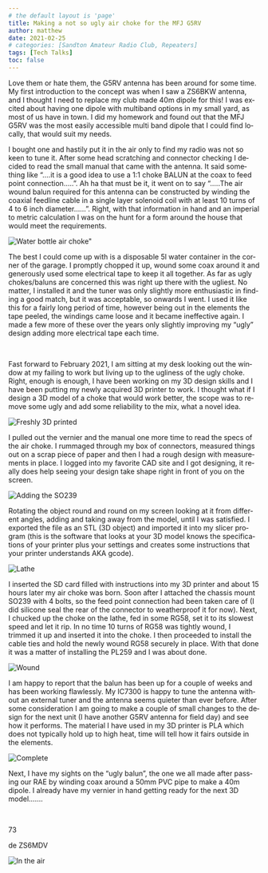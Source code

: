 ```yaml
---
# the default layout is 'page'
title: Making a not so ugly air choke for the MFJ G5RV
author: matthew
date: 2021-02-25
# categories: [Sandton Amateur Radio Club, Repeaters]
tags: [Tech Talks]
toc: false
---
```


<p><span><span><span><span lang="EN"><span>Love them or hate them, the G5RV antenna has been around for some time. My first introduction to the concept was when I saw a ZS6BKW antenna, and I thought I need to replace my club made 40m dipole for this! I was excited about having one dipole with multiband options in my small yard, as most of us have in town. I did my homework and found out that the MFJ G5RV was the most easily accessible multi band dipole that I could find locally, that would suit my needs.</span></span></span></span></span></p>

<p><span><span><span><span lang="EN"><span>I bought one and hastily put it in the air only to find my radio was not so keen to tune it. After some head scratching and connector checking I decided to read the small manual that came with the antenna. It said something like “....it is a good idea to use a 1:1 choke BALUN at the coax to feed point connection…..”. Ah ha that must be it, it went on to say “.....The air wound balun required for this antenna can be constructed by winding the coaxial feedline cable in a single layer solenoid coil with at least 10 turns of 4 to 6 inch diameter……”. Right, with that information in hand and an imperial to metric calculation I was on the hunt for a form around the house that would meet the requirements.</span></span></span></span></span></p>

![Water bottle air choke"](/assets/techtalks/20210223_174250_0.jpg)


<p><span><span><span><span lang="EN"><span>The best I could come up with is a disposable 5l water container in the corner of the garage. I promptly chopped it up, wound some coax around it and generously used some electrical tape to keep it all together. As far as ugly chokes/baluns are concerned this was right up there with the ugliest. No matter, I installed it and the tuner was only slightly more enthusiastic in finding a good match, but it was acceptable, so onwards I went. I used it like this for a fairly long period of time, however being out in the elements the tape peeled, the windings came loose and it became ineffective again. I made a few more of these over the years only slightly improving my “ugly” design adding more electrical tape each time.</span></span></span></span></span></p>

<p>&nbsp;</p>

<p><span><span><span><span lang="EN"><span>Fast forward to February 2021, I am sitting at my desk looking out the window at my failing to work but living up to the ugliness of the ugly choke. Right, enough is enough, I have been working on my 3D design skills and I have been putting my newly acquired 3D printer to work. I thought what if I design a 3D model of a choke that would work better, the scope was to remove some ugly and add some reliability to the mix, what a novel idea.</span></span></span></span></span></p>

![Freshly 3D printed](/assets/techtalks/20210215_083522.jpg)
 

<p><span><span><span><span lang="EN"><span>I pulled out the vernier and the manual one more time to read the specs of the air choke. I rummaged through my box of connectors, measured things out on a scrap piece of paper and then I had a rough design with measurements in place. I logged into my favorite CAD site and I got designing, it really does help seeing your design take shape right in front of you on the screen.</span></span></span></span></span></p>

![Adding the SO239](/assets/techtalks/20210215_085148.jpg)

<p><span><span><span><span lang="EN"><span>Rotating the object round and round on my screen looking at it from different angles, adding and taking away from the model, until I was satisfied. I exported the file as an STL (3D object) and imported it into my slicer program (this is the software that looks at your 3D model knows the specifications of your printer plus your settings and creates some instructions that your printer understands AKA gcode). </span></span></span></span></span></p>

![Lathe](/assets/techtalks/20210215_090837.jpg)


<p><span><span><span><span lang="EN"><span>I inserted the SD card filled with instructions into my 3D printer and about 15 hours later my air choke was born. Soon after I attached the chassis mount SO239 with 4 bolts, so the feed point connection had been taken care of (I did silicone seal the rear of the connector to weatherproof it for now). Next, I chucked up the choke on the lathe, fed in some RG58, set it to its slowest speed and let it rip. In no time 10 turns of RG58 was tightly wound, I trimmed it up and inserted it into the choke. I then proceeded to install the cable ties and hold the newly wound RG58 securely in place. With that done it was a matter of installing the PL259 and I was about done.</span></span></span></span></span></p>

![Wound](/assets/techtalks/20210215_091613.jpg)

<p><span><span><span><span lang="EN"><span>I am happy to report that the balun has been up for a couple of weeks and has been working flawlessly. My IC7300 is happy to tune the antenna without an external tuner and the antenna seems quieter than ever before. After some consideration I am going to make a couple of small changes to the design for the next unit (I have another G5RV antenna for field day) and see how it performs. The material I have used in my 3D printer is PLA which does not typically hold up to high heat, time will tell how it fairs outside in the elements. </span></span></span></span></span></p>

![Complete](/assets/techtalks/20210215_100526.jpg)

<p><span><span><span><span lang="EN"><span>Next, I have my sights on the “ugly balun”, the one we all made after passing our RAE by winding coax around a 50mm PVC pipe to make a 40m dipole. I already have my vernier in hand getting ready for the next 3D model…….</span></span></span></span></span></p>

<p>&nbsp;</p>

<p><span><span><span><span lang="EN"><span>73</span></span></span></span></span></p>

<p><span><span><span><span lang="EN"><span>de ZS6MDV</span></span></span></span></span></p>


![In the air](/assets/techtalks/20210223_174151.jpg)
